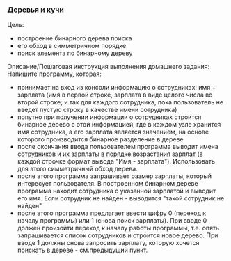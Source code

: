 <h3>Деревья и кучи</h3>

Цель:
<ul>
<li>построение бинарного дерева поиска</li>
<li>его обход в симметричном порядке</li>
<li>поиск элемента по бинарному дереву</li>
</ul>

Описание/Пошаговая инструкция выполнения домашнего задания:
Напишите программу, которая:
<ul>
<li>принимает на вход из консоли информацию о сотрудниках: имя + зарплата (имя в первой строке, зарплата в виде целого числа во второй строке; и так для каждого сотрудника, пока пользователь не введет пустую строку в качестве имени сотрудника)</li>
<li>попутно при получении информации о сотрудниках строится бинарное дерево с этой информацией, где в каждом узле хранится имя сотрудника, а его зарплата является значением, на основе которого производится бинарное разделение в дереве</li>
<li>после окончания ввода пользователем программа выводит имена сотрудников и их зарплаты в порядке возрастания зарплат (в каждой строчке формат вывода "Имя - зарплата"). Использовать для этого симметричный обход дерева.</li>
<li>после этого программа запрашивает размер зарплаты, который интересует пользователя. В построенном бинарном дереве программа находит сотрудника с указанной зарплатой и выводит его имя. Если сотрудник не найден - выводится "такой сотрудник не найден"</li>
<li>после этого программа предлагает ввести цифру 0 (переход к началу программы) или 1 (снова поиск зарплаты). При вводе 0 должен произойти переход к началу работы программы, т.е. опять запрашивается список сотрудников и строится новое дерево. При вводе 1 должны снова запросить зарплату, которую хочется поискать в дереве - см.предыдущий пункт.</li>
</ul>
